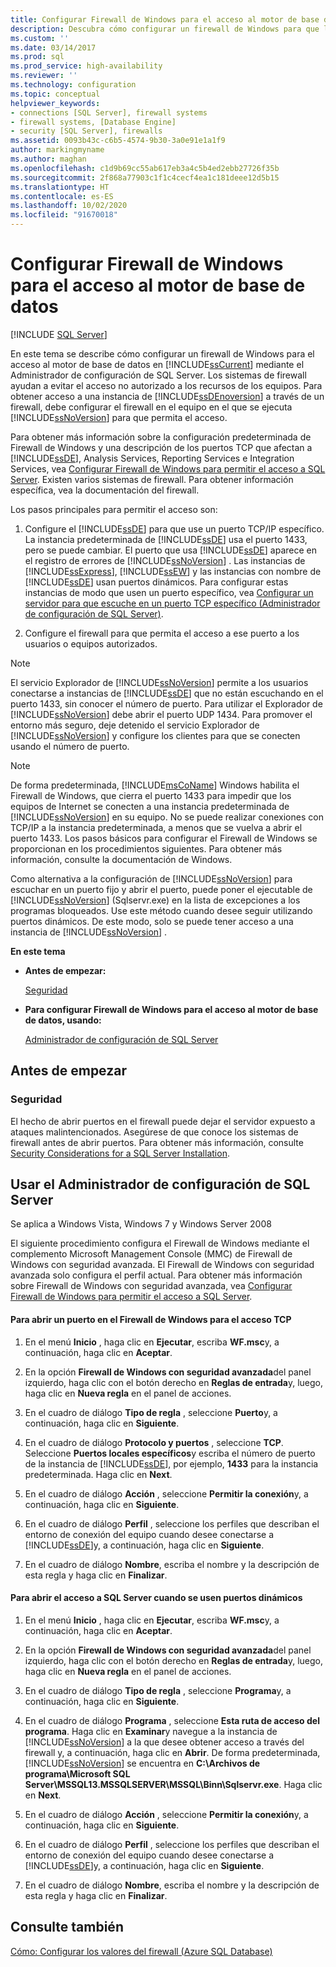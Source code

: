 ```yaml
---
title: Configurar Firewall de Windows para el acceso al motor de base de datos | Microsoft Docs
description: Descubra cómo configurar un firewall de Windows para que los equipos cliente puedan acceder a una instancia del Motor de base de datos de SQL Server a través del firewall.
ms.custom: ''
ms.date: 03/14/2017
ms.prod: sql
ms.prod_service: high-availability
ms.reviewer: ''
ms.technology: configuration
ms.topic: conceptual
helpviewer_keywords:
- connections [SQL Server], firewall systems
- firewall systems, [Database Engine]
- security [SQL Server], firewalls
ms.assetid: 0093b43c-c6b5-4574-9b30-3a0e91e1a1f9
author: markingmyname
ms.author: maghan
ms.openlocfilehash: c1d9b69cc55ab617eb3a4c5b4ed2ebb27726f35b
ms.sourcegitcommit: 2f868a77903c1f1c4cecf4ea1c181deee12d5b15
ms.translationtype: HT
ms.contentlocale: es-ES
ms.lasthandoff: 10/02/2020
ms.locfileid: "91670018"
---
```

# <a name="configure-a-windows-firewall-for-database-engine-access"></a>Configurar Firewall de Windows para el acceso al motor de base de datos
 [!INCLUDE [SQL Server](../../includes/applies-to-version/sqlserver.md)]


  En este tema se describe cómo configurar un firewall de Windows para el acceso al motor de base de datos en [!INCLUDE[ssCurrent](../../includes/sscurrent-md.md)] mediante el Administrador de configuración de SQL Server. Los sistemas de firewall ayudan a evitar el acceso no autorizado a los recursos de los equipos. Para obtener acceso a una instancia de [!INCLUDE[ssDEnoversion](../../includes/ssdenoversion-md.md)] a través de un firewall, debe configurar el firewall en el equipo en el que se ejecuta [!INCLUDE[ssNoVersion](../../includes/ssnoversion-md.md)] para que permita el acceso.  
  
 Para obtener más información sobre la configuración predeterminada de Firewall de Windows y una descripción de los puertos TCP que afectan a [!INCLUDE[ssDE](../../includes/ssde-md.md)], Analysis Services, Reporting Services e Integration Services, vea [Configurar Firewall de Windows para permitir el acceso a SQL Server](../../sql-server/install/configure-the-windows-firewall-to-allow-sql-server-access.md). Existen varios sistemas de firewall. Para obtener información específica, vea la documentación del firewall.  
  
 Los pasos principales para permitir el acceso son:  
  
1.  Configure el [!INCLUDE[ssDE](../../includes/ssde-md.md)] para que use un puerto TCP/IP específico. La instancia predeterminada de [!INCLUDE[ssDE](../../includes/ssde-md.md)] usa el puerto 1433, pero se puede cambiar. El puerto que usa [!INCLUDE[ssDE](../../includes/ssde-md.md)] aparece en el registro de errores de [!INCLUDE[ssNoVersion](../../includes/ssnoversion-md.md)] . Las instancias de [!INCLUDE[ssExpress](../../includes/ssexpress-md.md)], [!INCLUDE[ssEW](../../includes/ssew-md.md)] y las instancias con nombre de [!INCLUDE[ssDE](../../includes/ssde-md.md)] usan puertos dinámicos. Para configurar estas instancias de modo que usen un puerto específico, vea [Configurar un servidor para que escuche en un puerto TCP específico &#40;Administrador de configuración de SQL Server&#41;](../../database-engine/configure-windows/configure-a-server-to-listen-on-a-specific-tcp-port.md).  
  
2.  Configure el firewall para que permita el acceso a ese puerto a los usuarios o equipos autorizados.  
  
> [!NOTE]  
>  El servicio Explorador de [!INCLUDE[ssNoVersion](../../includes/ssnoversion-md.md)] permite a los usuarios conectarse a instancias de [!INCLUDE[ssDE](../../includes/ssde-md.md)] que no están escuchando en el puerto 1433, sin conocer el número de puerto. Para utilizar el Explorador de [!INCLUDE[ssNoVersion](../../includes/ssnoversion-md.md)] debe abrir el puerto UDP 1434. Para promover el entorno más seguro, deje detenido el servicio Explorador de [!INCLUDE[ssNoVersion](../../includes/ssnoversion-md.md)] y configure los clientes para que se conecten usando el número de puerto.  
  
> [!NOTE]  
>  De forma predeterminada, [!INCLUDE[msCoName](../../includes/msconame-md.md)] Windows habilita el Firewall de Windows, que cierra el puerto 1433 para impedir que los equipos de Internet se conecten a una instancia predeterminada de [!INCLUDE[ssNoVersion](../../includes/ssnoversion-md.md)] en su equipo. No se puede realizar conexiones con TCP/IP a la instancia predeterminada, a menos que se vuelva a abrir el puerto 1433. Los pasos básicos para configurar el Firewall de Windows se proporcionan en los procedimientos siguientes. Para obtener más información, consulte la documentación de Windows.  
  
 Como alternativa a la configuración de [!INCLUDE[ssNoVersion](../../includes/ssnoversion-md.md)] para escuchar en un puerto fijo y abrir el puerto, puede poner el ejecutable de [!INCLUDE[ssNoVersion](../../includes/ssnoversion-md.md)] (Sqlservr.exe) en la lista de excepciones a los programas bloqueados. Use este método cuando desee seguir utilizando puertos dinámicos. De este modo, solo se puede tener acceso a una instancia de [!INCLUDE[ssNoVersion](../../includes/ssnoversion-md.md)] .  
  
 **En este tema**  
  
-   **Antes de empezar:**  
  
     [Seguridad](#Security)  
  
-   **Para configurar Firewall de Windows para el acceso al motor de base de datos, usando:**  
  
     [Administrador de configuración de SQL Server](#SSMSProcedure)  
  
## <a name="before-you-begin"></a>Antes de empezar  
  
###  <a name="security"></a><a name="Security"></a> Seguridad  
 El hecho de abrir puertos en el firewall puede dejar el servidor expuesto a ataques malintencionados. Asegúrese de que conoce los sistemas de firewall antes de abrir puertos. Para obtener más información, consulte [Security Considerations for a SQL Server Installation](../../sql-server/install/security-considerations-for-a-sql-server-installation.md).  
  
##  <a name="using-sql-server-configuration-manager"></a><a name="SSMSProcedure"></a> Usar el Administrador de configuración de SQL Server  
 Se aplica a Windows Vista, Windows 7 y Windows Server 2008  
  
 El siguiente procedimiento configura el Firewall de Windows mediante el complemento Microsoft Management Console (MMC) de Firewall de Windows con seguridad avanzada. El Firewall de Windows con seguridad avanzada solo configura el perfil actual. Para obtener más información sobre Firewall de Windows con seguridad avanzada, vea [Configurar Firewall de Windows para permitir el acceso a SQL Server](../../sql-server/install/configure-the-windows-firewall-to-allow-sql-server-access.md).  
  
#### <a name="to-open-a-port-in-the-windows-firewall-for-tcp-access"></a>Para abrir un puerto en el Firewall de Windows para el acceso TCP  
  
1.  En el menú **Inicio** , haga clic en **Ejecutar**, escriba **WF.msc**y, a continuación, haga clic en **Aceptar**.  
  
2.  En la opción **Firewall de Windows con seguridad avanzada**del panel izquierdo, haga clic con el botón derecho en **Reglas de entrada**y, luego, haga clic en **Nueva regla** en el panel de acciones.  
  
3.  En el cuadro de diálogo **Tipo de regla** , seleccione **Puerto**y, a continuación, haga clic en **Siguiente**.  
  
4.  En el cuadro de diálogo **Protocolo y puertos** , seleccione **TCP**. Seleccione **Puertos locales específicos**y escriba el número de puerto de la instancia de [!INCLUDE[ssDE](../../includes/ssde-md.md)], por ejemplo, **1433** para la instancia predeterminada. Haga clic en **Next**.  
  
5.  En el cuadro de diálogo **Acción** , seleccione **Permitir la conexión**y, a continuación, haga clic en **Siguiente**.  
  
6.  En el cuadro de diálogo **Perfil** , seleccione los perfiles que describan el entorno de conexión del equipo cuando desee conectarse a [!INCLUDE[ssDE](../../includes/ssde-md.md)]y, a continuación, haga clic en **Siguiente**.  
  
7.  En el cuadro de diálogo **Nombre**, escriba el nombre y la descripción de esta regla y haga clic en **Finalizar**.  
  
#### <a name="to-open-access-to-sql-server-when-using-dynamic-ports"></a>Para abrir el acceso a SQL Server cuando se usen puertos dinámicos  
  
1.  En el menú **Inicio** , haga clic en **Ejecutar**, escriba **WF.msc**y, a continuación, haga clic en **Aceptar**.  
  
2.  En la opción **Firewall de Windows con seguridad avanzada**del panel izquierdo, haga clic con el botón derecho en **Reglas de entrada**y, luego, haga clic en **Nueva regla** en el panel de acciones.  
  
3.  En el cuadro de diálogo **Tipo de regla** , seleccione **Programa**y, a continuación, haga clic en **Siguiente**.  
  
4.  En el cuadro de diálogo **Programa** , seleccione **Esta ruta de acceso del programa**. Haga clic en **Examinar**y navegue a la instancia de [!INCLUDE[ssNoVersion](../../includes/ssnoversion-md.md)] a la que desee obtener acceso a través del firewall y, a continuación, haga clic en **Abrir**. De forma predeterminada, [!INCLUDE[ssNoVersion](../../includes/ssnoversion-md.md)] se encuentra en **C:\Archivos de programa\Microsoft SQL Server\MSSQL13.MSSQLSERVER\MSSQL\Binn\Sqlservr.exe**. Haga clic en **Next**.  
  
5.  En el cuadro de diálogo **Acción** , seleccione **Permitir la conexión**y, a continuación, haga clic en **Siguiente**.  
  
6.  En el cuadro de diálogo **Perfil** , seleccione los perfiles que describan el entorno de conexión del equipo cuando desee conectarse a [!INCLUDE[ssDE](../../includes/ssde-md.md)]y, a continuación, haga clic en **Siguiente**.  
  
7.  En el cuadro de diálogo **Nombre**, escriba el nombre y la descripción de esta regla y haga clic en **Finalizar**.  
  
## <a name="see-also"></a>Consulte también  
 [Cómo: Configurar los valores del firewall (Azure SQL Database)](/azure/azure-sql/database/firewall-configure)  
  
